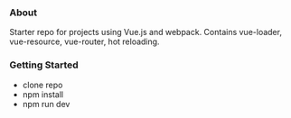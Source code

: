 ### About ###

Starter repo for projects using Vue.js and webpack. Contains vue-loader, vue-resource, vue-router, hot reloading.



### Getting Started ###

* clone repo
* npm install
* npm run dev
